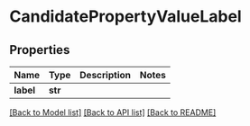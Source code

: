 # CandidatePropertyValueLabel

## Properties
Name | Type | Description | Notes
------------ | ------------- | ------------- | -------------
**label** | **str** |  | 

[[Back to Model list]](../README.md#documentation-for-models) [[Back to API list]](../README.md#documentation-for-api-endpoints) [[Back to README]](../README.md)


